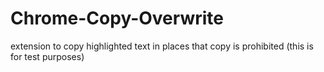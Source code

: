 # Chrome-Copy-Overwrite
 extension to copy highlighted text in places that copy is prohibited (this is for test purposes)

